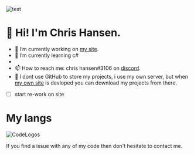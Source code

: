![test](https://user-images.githubusercontent.com/75200147/111684061-240a8e00-881e-11eb-9c54-ca97eaf605f2.png)
# 👋 Hi! I'm Chris Hansen.



- 🔭 I’m currently working on [my site](https://chrishansen.tk).
- 🌱 I’m currently learning c#
- 
- 📫 How to reach me: chris hansen#3106 on [discord](https://discord.com/channels/@me).
- 💾 I dont use GitHub to store my projects, i use my own server, but when [my own site](https://chrishansen.tk) is devloped you can download my projects from there.

- [ ] start re-work on site

# My langs
![CodeLogos](https://user-images.githubusercontent.com/75200147/111683422-5e276000-881d-11eb-9c1c-f5842205b848.png)

If you find a issue with any of my code then don't hesitate to contact me.
